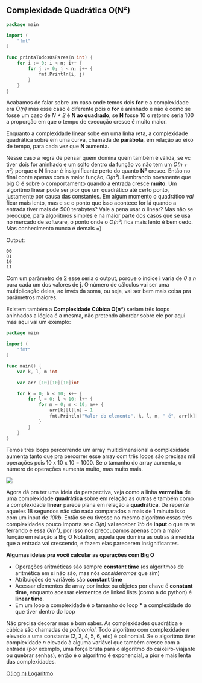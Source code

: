 ## Complexidade Quadrática O(N²)

```go
package main

import (
    "fmt"
)

func printaTodosOsPares(n int) {
    for i := 0; i < n; i++ {
        for j := 0; j < n; j++ {
            fmt.Println(i, j)
        }
    }
}
```

Acabamos de falar sobre um caso onde temos dois **for** e a complexidade era _O(n)_ mas esse caso é diferente pois o **for** é aninhado e não é como se fosse um caso de _N * 2_ é **N ao quadrado**, se **N** fosse 10 o retorno seria 100 a proporção em que o tempo de execução cresce é muito maior.

Enquanto a complexidade linear sobe em uma linha reta, a complexidade quadrática sobre em uma curva, chamada de **parábola**, em relação ao eixo de tempo, para cada vez que **N** aumenta.

Nesse caso a regra de pensar quem domina quem também é válida, se vc tiver dois for aninhado e um solto dentro da função vc não tem um _O(n + n²)_ porque o **N** linear é insignificante perto do quanto **N²** cresce. Então no final conte apenas com a maior função, _O(n²)_. Lembrando novamente que big O é sobre o comportamento quando a entrada cresce **muito**. Um algoritmo linear pode ser pior que um quadrático até certo ponto, justamente por causa das constantes. Em algum momento o quadrático *vai* ficar mais lento, mas e se o ponto que isso acontece for lá quando a entrada tiver mais de 500 terabytes? Vale a pena usar o linear? Mas não se preocupe, para algoritmos simples e na maior parte dos casos que se usa no mercado de software, o ponto onde o *O(n²)* fica mais lento é bem cedo. Mas conhecimento nunca é demais =)

Output:

```text
00
01
10
11
```

Com um parâmetro de 2 esse seria o output, porque o índice **i** varia de *0* a *n* para cada um dos valores de **j**. O número de cálculos vai ser uma multiplicação deles, ao invés da soma, ou seja, vai ser bem mais coisa pra parâmetros maiores.

Existem também a **Complexidade Cúbica O(n³)** seriam três loops aninhados a lógica é a mesma, não pretendo abordar sobre ele por aqui mas aqui vai um exemplo:

```go
package main

import (
    "fmt"
)

func main() {
    var k, l, m int

    var arr [10][10][10]int

    for k = 0; k < 10; k++ {
        for l = 0; l < 10; l++ {
            for m = 0; m < 10; m++ {
                arr[k][l][m] = 1
                fmt.Println("Valor do elemento", k, l, m, " é", arr[k][l][m])
            }
        }
    }
}
```

Temos três loops percorrendo um array multidimensional a complexidade aumenta tanto que pra percorrer esse array com três loops são precisas mil operações pois 10 x 10 x 10 = 1000. Se o tamanho do array aumenta, o número de operações aumenta muito, mas muito mais. 

![](https://cdn-images-1.medium.com/max/800/1*14SAgGBfb7QhSF9NNsQ4zg.png)

Agora dá pra ter uma ideia da perspectiva, veja como a linha **vermelha** de uma complexidade **quadrática** sobre em relação as outras e também como a complexidade **linear** parece plana em relação a **quadrática**. De repente aqueles 18 segundos não são nada comparados a mais de 1 minuto isso com um input de _10kb_. Então se eu tivesse no mesmo algoritmo essas três complexidades pouco importa se o _O(n)_ vai receber _1tb_ de **input** o que ta te ferrando é essa _O(n³)_, por isso nos preocupamos apenas com a maior função em relação a Big O Notation, aquela que domina as outras à medida que a entrada vai crescendo, e fazem elas parecerem insignificantes.

**Algumas ideias pra você calcular as operações com Big O**

- Operações aritméticas são sempre **constant time** (os algoritmos de aritmética em si não são, mas nós *consideramos* que sim)
- Atribuições de variáveis são **constant time**
- Acessar elementos de array por index ou objetos por chave  é **constant time**, enquanto acessar elementos de linked lists (como a do python) é **linear time**.
- Em um loop a complexidade é o tamanho do loop * a complexidade do que tiver dentro do loop

Não precisa decorar mas é bom saber. As complexidades quadrática e cúbica são chamadas de *polinomial*. Todo algoritmo com complexidade *n* elevado a uma constante (2, 3, 4, 5, 6, etc)  é polinomial. Se o algoritmo tiver complexidade *n* elevado à alguma variável que também cresce com a entrada (por exemplo, uma força bruta para o algoritmo do caixeiro-viajante ou quebrar senhas), então é o algoritmo é exponencial, a pior e mais lenta das complexidades.

[O(log n) Logaritmo](https://github.com/wagnerdevocelot/DSA/tree/master/BIG%20O%20NOTATION/logaritmo)
